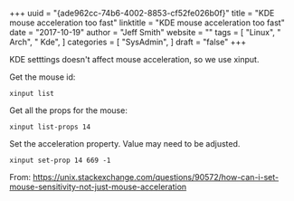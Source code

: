 +++ 
uuid = "{ade962cc-74b6-4002-8853-cf52fe026b0f}" 
title = "KDE mouse acceleration too fast" 
linktitle = "KDE mouse acceleration too fast" 
date = "2017-10-19" 
author = "Jeff Smith"
website = "" 
tags = [ "Linux", " Arch", " Kde",  ] 
categories = [ "SysAdmin",  ] 
draft = "false" 
+++ 

KDE setttings doesn't affect mouse acceleration, so we use xinput.

Get the mouse id:

    xinput list

Get all the props for the mouse:

    xinput list-props 14

Set the acceleration property.  Value may need to be adjusted.

    xinput set-prop 14 669 -1

From: https://unix.stackexchange.com/questions/90572/how-can-i-set-mouse-sensitivity-not-just-mouse-acceleration 
